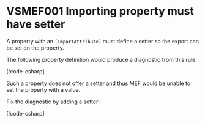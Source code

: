 # VSMEF001 Importing property must have setter

A property with an `[ImportAttribute]` must define a setter so the export can be set on the property.

The following property definition would produce a diagnostic from this rule:

[!code-csharp[](../../samples/AnalyzerDocs/VSMEF001.cs#Defective)]

Such a property does not offer a setter and thus MEF would be unable to set the property with a value.

Fix the diagnostic by adding a setter:

[!code-csharp[](../../samples/AnalyzerDocs/VSMEF001.cs#Fix)]
